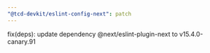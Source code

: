 ```yaml
---
"@tcd-devkit/eslint-config-next": patch
---
```


fix(deps): update dependency @next/eslint-plugin-next to v15.4.0-canary.91
